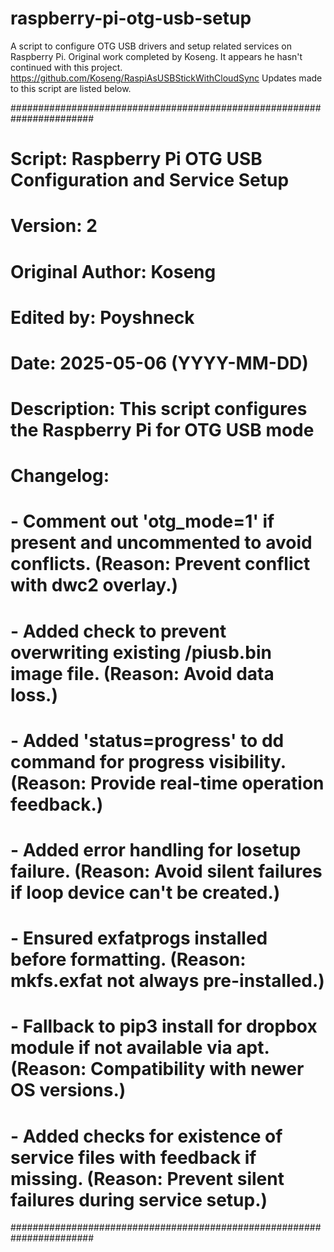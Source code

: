 # raspberry-pi-otg-usb-setup
A script to configure OTG USB drivers and setup related services on Raspberry Pi.
Original work completed by Koseng. It appears he hasn't continued with this project. https://github.com/Koseng/RaspiAsUSBStickWithCloudSync
Updates made to this script are listed below.

#######################################################################
# Script: Raspberry Pi OTG USB Configuration and Service Setup
# Version: 2
# Original Author: Koseng
# Edited by: Poyshneck
# Date: 2025-05-06 (YYYY-MM-DD)
# Description: This script configures the Raspberry Pi for OTG USB mode
# Changelog:
# - Comment out 'otg_mode=1' if present and uncommented to avoid conflicts. (Reason: Prevent conflict with dwc2 overlay.)
# - Added check to prevent overwriting existing /piusb.bin image file. (Reason: Avoid data loss.)
# - Added 'status=progress' to dd command for progress visibility. (Reason: Provide real-time operation feedback.)
# - Added error handling for losetup failure. (Reason: Avoid silent failures if loop device can't be created.)
# - Ensured exfatprogs installed before formatting. (Reason: mkfs.exfat not always pre-installed.)
# - Fallback to pip3 install for dropbox module if not available via apt. (Reason: Compatibility with newer OS versions.)
# - Added checks for existence of service files with feedback if missing. (Reason: Prevent silent failures during service setup.)
#######################################################################
